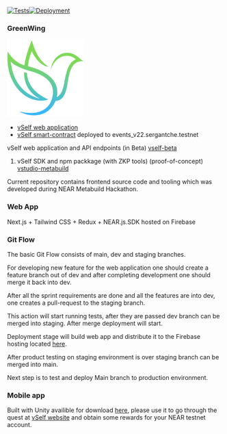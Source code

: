 [![Tests](https://github.com/vself-project/vself-beta/actions/workflows/pre-deploy-test.yml/badge.svg)](https://github.com/vself-project/vself-beta/actions)[![Deployment](https://github.com/vself-project/vself-beta/actions/workflows/firebase-hosting-deploy.yml/badge.svg)](https://github.com/vself-project/vself-beta/actions)

### GreenWing
![](https://github.com/mrpejker/GreenWing/blob/main/public/greenwing.png)
- [vSelf web application](https://green-wing.vercel.app/)
- [vSelf smart-contract](https://explorer.testnet.near.org/accounts/events_v22.sergantche.testnet) deployed to events_v22.sergantche.testnet

vSelf web application and API endpoints (in Beta) [vself-beta](https://github.com/vself-project/vself-beta)
1. vSelf SDK and npm packkage (with ZKP tools) (proof-of-concept) [vstudio-metabuild](https://github.com/vself-project/vstudio-metabuild)

Current repository contains frontend source code and tooling which was developed during NEAR Metabuild Hackathon.

### Web App

Next.js + Tailwind CSS + Redux + NEAR.js.SDK hosted on Firebase

### Git Flow

The basic Git Flow consists of main, dev and staging branches.

For developing new feature for the web application one should create a feature branch out of dev and after completing development one should merge it back into dev.

After all the sprint requirements are done and all the features are into dev, one creates a pull-request to the staging branch.

This action will start running tests, after they are passed dev branch can be merged into staging. After merge deployment will start.

Deployment stage will build web app and distribute it to the Firebase hosting located [here](https://vself-dev.firebaseapp.com/).

After product testing on staging environment is over staging branch can be merged into main.

Next step is to test and deploy Main branch to production environment.

### Mobile app

Built with Unity availible for download [here](https://vself-dev.web.app/vself.apk), please use it to go through the quest at [vSelf website](https://vself.app/quest) and obtain some rewards for your NEAR testnet account.
